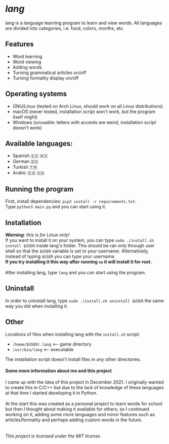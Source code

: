 # *lang*
lang is a language learning program to learn and view words. All languages are divided into categories, i.e. food, colors, months, etc.

## Features
- Word learning
- Word viewing
- Adding words
- Turning grammatical articles on/off
- Turning formality display on/off

## Operating systems
- GNU/Linux (tested on Arch Linux, should work on all Linux distributions)
- macOS (never tested, installation script won't work, but the program itself might)
- Windows (unusable: letters with accents are weird, installation script doesn't work)

## Available languages:
- Spanish 🇪🇸 🇲🇽
- German 🇩🇪
- Turkish 🇹🇷
- Arabic 🇪🇬 🇸🇦

## Running the program
First, install dependencies: `pip3 install -r requirements.txt`.  
Type `python3 main.py` and you can start using it.
## Installation
_**Warning**_: *this is for Linux only!*  
If you want to install it on your system, you can type `sudo ./install.sh install $USER` inside lang's folder. This should be ran _only_ through user shell so that the `$USER` variable is set to your username. Alternatively, instead of typing `$USER` you can type your username.  
**If you try installing it this way after running `su` it will install it for root.**  <br><br>
After installing lang, type `lang` and you can start using the program.  
## Uninstall
In order to uninstall lang, type `sudo ./install.sh uninstall $USER` the same way you did when installing it.  
## Other
Locations of files when installing lang with the `install.sh` script:
- `/home/$USER/.lang`     <-- game directory
- `/usr/bin/lang`         <-- executable

The installation script doesn't install files in any other directories.

#### Some more information about me and this project
I came up with the idea of this project in December 2021. I originally wanted to create this in C/C++ but due to the lack of knowledge of these languages at that time I started developing it in Python.<br><br>
At the start this was created as a personal project to learn words for school but then I thought about making it available for others; so I continued working on it, adding some more languages and minor features such as articles/formality and perhaps adding custom words in the future.<br><br><br>
*This project is licensed under the MIT license*.
